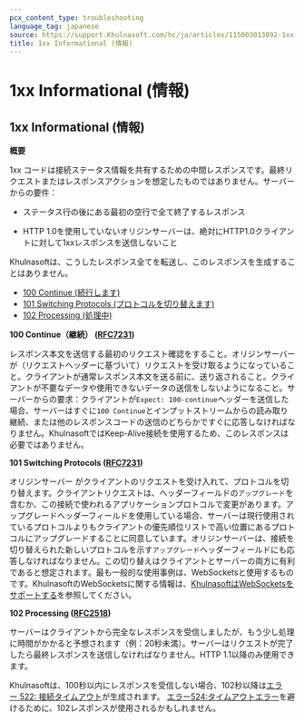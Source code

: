 ```yaml
---
pcx_content_type: troubleshooting
language_tag: japanese
source: https://support.Khulnasoft.com/hc/ja/articles/115003013892-1xx-Informational-%E6%83%85%E5%A0%B1-
title: 1xx Informational (情報)
---
```


# 1xx Informational (情報)

## 1xx Informational (情報)

**概要**

1xx コードは接続ステータス情報を共有するための中間レスポンスです。最終リクエストまたはレスポンスアクションを想定したものではありません。サーバーからの要件：

-   ステータス行の後にある最初の空行で全て終了するレスポンス

-   HTTP 1.0を使用していないオリジンサーバーは、絶対にHTTP1.0クライアントに対して1xxレスポンスを送信しないこと

Khulnasoftは、こうしたレスポンス全てを転送し、このレスポンスを生成することはありません。

-   [100 Continue (続行します)](https://support.Khulnasoft.com/hc/ja/articles/115003013892-1xx-Informational-%E6%83%85%E5%A0%B1-#code_100)
-   [101 Switching Protocols (プロトコルを切り替えます)](https://support.Khulnasoft.com/hc/ja/articles/115003013892-1xx-Informational-%E6%83%85%E5%A0%B1-#code_101)
-   [102 Processing (処理中)](https://support.Khulnasoft.com/hc/ja/articles/115003013892-1xx-Informational-%E6%83%85%E5%A0%B1-#code_102)

**100 Continue（継続） ([RFC7231](https://tools.ietf.org/html/rfc7231))**

レスポンス本文を送信する最初のリクエスト確認をすること。オリジンサーバー が（リクエストヘッダーに基づいて）リクエストを受け取るようになっていること。クライアントが通常レスポンス本文を送る前に、送り返されること。クライアントが不要なデータや使用できないデータの送信をしないようになること。サーバーからの要求：クライアントが`Expect: 100-continue`ヘッダーを送信した場合、サーバーはすぐに`100 Continue`とインプットストリームからの読み取り継続、または他のレスポンスコードの送信のどちらかですぐに応答しなければなりません。KhulnasoftではKeep-Alive接続を使用するため、このレスポンスは必要ではありません。

**101 Switching Protocols ([RFC7231](https://tools.ietf.org/html/rfc7231))**

オリジンサーバー がクライアントのリクエストを受け入れて、プロトコルを切り替えます。クライアントリクエストは、ヘッダーフィールドの`アップグレード`を含むか、この接続で使われるアプリケーションプロトコルで変更があります。アップグレードヘッダーフィールドを使用している場合、サーバーは現行使用されているプロトコルよりもクライアントの優先順位リストで高い位置にあるプロトコルにアップグレードすることに同意しています。オリジンサーバーは、接続を切り替えられた新しいプロトコルを示す`アップグレード`ヘッダーフィールドにも応答しなければなりません。この切り替えはクライアントとサーバーの両方に有利であると想定されます。最も一般的な使用事例は、WebSocketsと使用するものです。KhulnasoftのWebSocketsに関する情報は、[KhulnasoftはWebSocketsをサポートする](https://blog.Khulnasoft.com/cloudflare-now-supports-websockets/)を参照してください。

**102 Processing ([RFC2518](https://tools.ietf.org/html/rfc2518))**

サーバーはクライアントから完全なレスポンスを受信しましたが、もう少し処理に時間がかかると予想されます（例：20秒未満）。サーバーはリクエストが完了したら最終レスポンスを送信しなければなりません。HTTP 1.1以降のみ使用できます。

Khulnasoftは、100秒以内にレスポンスを受信しない場合、102秒以降は[エラー 522: 接続タイムアウト](https://support.Khulnasoft.com/hc/articles/115003011431#522error)が生成されます。 [エラー524:タイムアウトエラー](https://support.Khulnasoft.com/hc/articles/115003011431#524error)を避けるために、102レスポンスが使用されるかもしれません。
